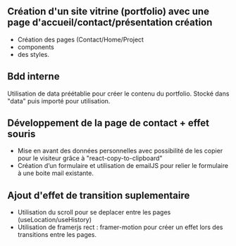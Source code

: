 ## Création d'un site vitrine (portfolio) avec une page d'accueil/contact/présentation création

- Création des pages (Contact/Home/Project
- components 
- des styles.

## Bdd interne

Utilisation de data préétablie pour créer le contenu du portfolio. Stocké dans "data" puis importé pour utilisation.

## Développement de la page de contact + effet souris

- Mise en avant des données personnelles avec possibilité de les copier pour le visiteur grâce à "react-copy-to-clipboard"
- Création d’un formulaire et utilisation de emailJS pour relier le formulaire à une boite mail existante. 

## Ajout d'effet de transition suplementaire

- Utilisation du scroll pour se deplacer entre les pages (useLocation/useHistory)
- Utilisation de framerjs rect : framer-motion pour créer un effet lors des transitions entre les pages.






